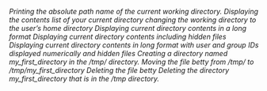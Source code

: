 *Printing the absolute path name of the current working directory.*
*Displaying the contents list of your current directory*
*changing the working directory to the user’s home directory*
*Displaying current directory contents in a long format*
*Displaying current directory contents including hidden files*
*Displaying current directory contents in long format with user and group IDs displayed numerically and hidden files*
*Creating a directory named my_first_directory in the /tmp/ directory.*
*Moving the file betty from /tmp/ to /tmp/my_first_directory*
*Deleting the file betty*
*Deleting the directory my_first_directory that is in the /tmp directory.*
